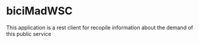 # biciMadWSC
This application is a rest client for recopile information about the demand of this public service
